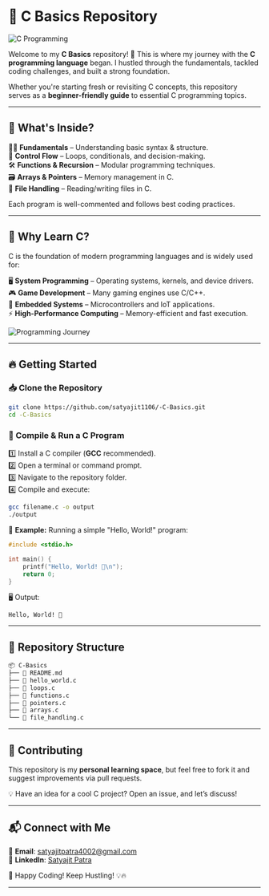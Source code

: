 # 🚀 C Basics Repository  

![C Programming](https://upload.wikimedia.org/wikipedia/commons/1/19/C_Logo.png)  

Welcome to my **C Basics** repository! 🎯 This is where my journey with the **C programming language** began. I hustled through the fundamentals, tackled coding challenges, and built a strong foundation.  

Whether you're starting fresh or revisiting C concepts, this repository serves as a **beginner-friendly guide** to essential C programming topics.  

---

## 📌 What's Inside?  

👨‍💻 **Fundamentals** – Understanding basic syntax & structure.  
📝 **Control Flow** – Loops, conditionals, and decision-making.  
🛠️ **Functions & Recursion** – Modular programming techniques.  
🗃️ **Arrays & Pointers** – Memory management in C.  
📂 **File Handling** – Reading/writing files in C.  

Each program is well-commented and follows best coding practices.  

---

## 🎯 Why Learn C?  

C is the foundation of modern programming languages and is widely used for:  

🖥 **System Programming** – Operating systems, kernels, and device drivers.  
🎮 **Game Development** – Many gaming engines use C/C++.  
🚀 **Embedded Systems** – Microcontrollers and IoT applications.  
⚡ **High-Performance Computing** – Memory-efficient and fast execution.  

![Programming Journey](https://media.giphy.com/media/QTfX9Ejfra3ZmNxh6B/giphy.gif)  

---

## 🔥 Getting Started  

### 📥 Clone the Repository  

```bash
git clone https://github.com/satyajit1106/-C-Basics.git
cd -C-Basics
```

### 🚀 Compile & Run a C Program  

1️⃣ Install a C compiler (**GCC** recommended).  
2️⃣ Open a terminal or command prompt.  
3️⃣ Navigate to the repository folder.  
4️⃣ Compile and execute:  

```bash
gcc filename.c -o output
./output
```

🎯 **Example:** Running a simple "Hello, World!" program:  

```c
#include <stdio.h>

int main() {
    printf("Hello, World! 🚀\n");
    return 0;
}
```

🖥 Output:  
```
Hello, World! 🚀
```

---

## 📂 Repository Structure  

```bash
📦 C-Basics
├── 📝 README.md
├── 🔹 hello_world.c
├── 🔹 loops.c
├── 🔹 functions.c
├── 🔹 pointers.c
├── 🔹 arrays.c
└── 🔹 file_handling.c
```

---

## 🤝 Contributing  

This repository is my **personal learning space**, but feel free to fork it and suggest improvements via pull requests.  

💡 Have an idea for a cool C project? Open an issue, and let’s discuss!  

---

## 📬 Connect with Me  

📧 **Email**: satyajitpatra4002@gmail.com  
💼 **LinkedIn**: [Satyajit Patra](https://www.linkedin.com/in/satyajit-patra-b0801a242/)  

🚀 Happy Coding! Keep Hustling! 💡🔥  

---
